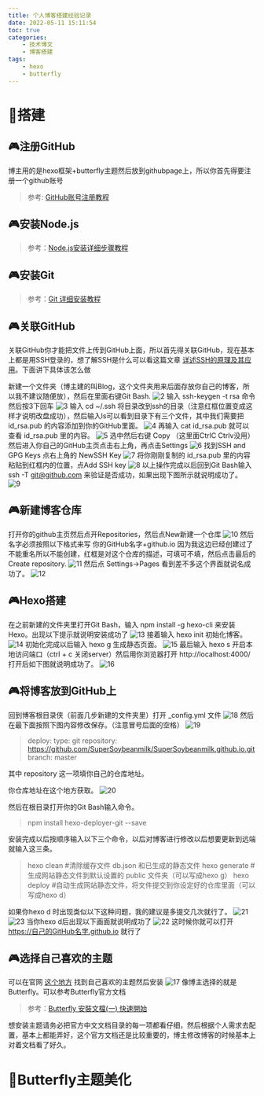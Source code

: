 ```yaml
---
title: 个人博客搭建经验记录
date: 2022-05-11 15:11:54
toc: true
categories:
    - 技术博文
    - 博客搭建
tags:
    - hexo
    - butterfly
---
```



# 🎲搭建

## 🎮注册GitHub

博主用的是hexo框架+butterfly主题然后放到githubpage上，所以你首先得要注册一个github账号
> 参考: [GitHub账号注册教程](https://blog.csdn.net/qq_34379645/article/details/113857402)

## 🎮安装Node.js

> 参考：[Node.js安装详细步骤教程](https://blog.csdn.net/antma/article/details/86104068)

## 🎮安装Git

> 参考：[Git 详细安装教程](https://blog.csdn.net/mukes/article/details/115693833)

## 🎮关联GitHub

关联GitHub你才能把文件上传到GitHub上面，所以首先得关联GitHub，现在基本上都是用SSH登录的，想了解SSH是什么可以看这篇文章 [详述SSH的原理及其应用](https://blog.csdn.net/antma/article/details/86104068)。下面讲下具体该怎么做

新建一个文件夹（博主建的叫Blog，这个文件夹用来后面存放你自己的博客，所以我不建议随便放），然后在里面右键Git Bash.
![2](2.png)
输入 ssh-keygen -t rsa 命令然后按3下回车
![3](3.png)
输入 cd ~/.ssh 将目录改到ssh的目录（注意红框位置变成这样才说明改盘成功），然后输入ls可以看到目录下有三个文件，其中我们需要把 id_rsa.pub 的内容添加到你的GitHub里面。
![4](4.png)
再输入 cat id_rsa.pub 就可以查看 id_rsa.pub 里的内容。
![5](5.png)
选中然后右键 Copy （这里面CtrlC Ctrlv没用）然后进入你自己的GitHub主页点击右上角，再点击Settings
![6](6.png)
找到SSH and GPG Keys 点右上角的 NewSSH Key
![7](7.png)
将你刚刚复制的 id_rsa.pub 里的内容粘贴到红框内的位置，点Add SSH key
![8](8.png)
以上操作完成以后回到Git Bash输入 ssh -T git@github.com 来验证是否成功，如果出现下图所示就说明成功了。
![9](9.png)

## 🎮新建博客仓库

打开你的github主页然后点开Repositories，然后点New新建一个仓库
![10](10.png)
然后名字必须按照以下格式来写 你的GitHub名字+github.io 因为我这边已经创建过了不能重名所以不能创建，红框是对这个仓库的描述，可填可不填，然后点击最后的Create repository.
![11](11.png)
然后点 Settings→Pages 看到差不多这个界面就说名成功了。
![12](12.png)

## 🎮Hexo搭建

在之前新建的文件夹里打开Git Bash，输入 npm install -g hexo-cli 来安装Hexo。出现以下提示就说明安装成功了
![13](13.png)
接着输入 hexo init 初始化博客。
![14](14.png)
初始化完成以后输入 hexo g 生成静态页面。
![15](15.png)
最后输入 hexo s 开启本地访问端口（ctrl + c 关闭server）然后用你浏览器打开 http://localhost:4000/ 打开后如下图就说明成功了。
![16](16.png)

## 🎮将博客放到GitHub上

回到博客根目录侠（前面几步新建的文件夹里）打开 _config.yml 文件
![18](18.png)
然后在最下面按照下图内容修改保存。（注意冒号后面的空格）
![19](19.png)

> deploy:
  type: git
  repository: https://github.com/SuperSoybeanmilk/SuperSoybeanmilk.github.io.git
  branch: master

其中 repository 这一项填你自己的仓库地址。

你仓库地址在这个地方获取。
![20](20.png)

然后在根目录打开你的Git Bash输入命令。
> npm install hexo-deployer-git --save

安装完成以后按顺序输入以下三个命令，以后对博客进行修改以后想要更新到远端就输入这三条。
>hexo clean   #清除缓存文件 db.json 和已生成的静态文件
 hexo generate       #生成网站静态文件到默认设置的 public 文件夹（可以写成hexo g）
 hexo deploy       #自动生成网站静态文件，将文件提交到你设定好的仓库里面（可以写成hexo d）

如果你hexo d 时出现类似以下这种问题，我的建议是多提交几次就行了。
![21](21.png)
![23](23.png)
当你hexo d后出现以下画面就说明成功了
![22](22.png)
这时候你就可以打开  https://自己的GitHub名字.github.io 就行了

## 🎮选择自己喜欢的主题

可以在官网 [这个地方](https://hexo.io/themes/) 找到自己喜欢的主题然后安装
![17](17.png)
像博主选择的就是Butterfly。可以参考Butterfly官方文档
> 参考：[Butterfly 安裝文檔(一) 快速開始](https://butterfly.js.org/posts/21cfbf15/)

想安装主题请务必把官方中文文档目录的每一项都看仔细，然后根据个人需求去配置，基本上都能弄好，这个官方文档还是比较重要的，博主修改博客的时候基本上对着文档看了好久。

# 🎲Butterfly主题美化